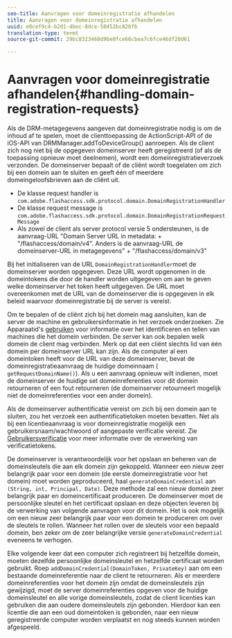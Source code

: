 ```yaml
---
seo-title: Aanvragen voor domeinregistratie afhandelen
title: Aanvragen voor domeinregistratie afhandelen
uuid: e0cef9c4-b2d1-4bec-8dce-50452bc826fb
translation-type: tm+mt
source-git-commit: 29bc8323460d9be0fce66cbea7c6fce46df20d61

---
```



# Aanvragen voor domeinregistratie afhandelen{#handling-domain-registration-requests}

Als de DRM-metagegevens aangeven dat domeinregistratie nodig is om de inhoud af te spelen, moet de clienttoepassing de ActionScript-API of de iOS-API van DRMManager.addToDeviceGroup() aanroepen. Als de client zich nog niet bij de opgegeven domeinserver heeft geregistreerd (of als de toepassing opnieuw moet deelnemen), wordt een domeinregistratieverzoek verzonden. De domeinserver bepaalt of de cliënt wordt toegelaten om zich bij een domein aan te sluiten en geeft één of meerdere domeingeloofsbrieven aan de cliënt uit.

* De klasse request handler is `com.adobe.flashaccess.sdk.protocol.domain.DomainRegistrationHandler`
* De klasse request message is `com.adobe.flashaccess.sdk.protocol.domain.DomainRegistrationRequestMessage`
* Als zowel de client als server protocol versie 5 ondersteunen, is de aanvraag-URL &quot;Domain Server URL in metadata: + &quot;/flashaccess/domain/v4&quot;. Anders is de aanvraag-URL de domeinserver-URL in metagegevens&quot; + &quot;/flashaccess/domain/v3&quot;

Bij het initialiseren van de URL `DomainRegistrationHandler`moet de domeinserver worden opgegeven. Deze URL wordt opgenomen in de domeintokens die door de handler worden uitgegeven om aan te geven welke domeinserver het token heeft uitgegeven. De URL moet overeenkomen met de URL van de domeinserver die is opgegeven in elk beleid waarvoor domeinregistratie bij de server is vereist.

Om te bepalen of de cliënt zich bij het domein mag aansluiten, kan de server de machine en gebruikersinformatie in het verzoek onderzoeken. Zie Apparaatid&#39;s [gebruiken](../../aaxs-protecting-content/content-implementing-the-license-server/content-processing-aaxs-requests/content-using-machine-ids.md) voor informatie over het identificeren en tellen van machines die het domein verbinden. De server kan ook bepalen welk domein de client mag verbinden. Merk op dat een cliënt slechts lid van één domein per domeinserver URL kan zijn. Als de computer al een domeintoken heeft voor de URL van deze domeinserver, bevat de domeinregistratieaanvraag de huidige domeinnaam ( `getRequestDomainName()`). Als u een aanvraag opnieuw wilt indienen, moet de domeinserver de huidige set domeinreferenties voor dit domein retourneren of een fout retourneren (de domeinserver retourneert mogelijk niet de domeinreferenties voor een ander domein).

Als de domeinserver authentificatie vereist om zich bij een domein aan te sluiten, zou het verzoek een authentificatietoken moeten bevatten. Net als bij een licentieaanvraag is voor domeinregistratie mogelijk een gebruikersnaam/wachtwoord of aangepaste verificatie vereist. Zie [Gebruikersverificatie](../../aaxs-protecting-content/content-introduction/content-usage-rules/content-authentication/content-user-authentication.md) voor meer informatie over de verwerking van verificatietokens.

De domeinserver is verantwoordelijk voor het opslaan en beheren van de domeinsleutels die aan elk domein zijn gekoppeld. Wanneer een nieuw zeer belangrijk paar voor een domein (de eerste domeinregistratie voor het domein) moet worden geproduceerd, haal `generateDomainCredential` aan `(String, int, Principal, Date)`. Deze methode zal een nieuw domein zeer belangrijk paar en domeincertificaat produceren. De domeinserver moet de persoonlijke sleutel en het certificaat opslaan en deze objecten leveren bij de verwerking van volgende aanvragen voor dit domein. Het is ook mogelijk om een nieuw zeer belangrijk paar voor een domein te produceren om over de sleutels te rollen. Wanneer het rollen over de sleutels voor een bepaald domein, ben zeker om de zeer belangrijke versie `generateDomainCredential` eveneens te verhogen.

Elke volgende keer dat een computer zich registreert bij hetzelfde domein, moeten dezelfde persoonlijke domeinsleutel en hetzelfde certificaat worden gebruikt. Roep `addDomainCredential(DomainToken, PrivateKey)` aan om een bestaande domeinreferentie naar de client te retourneren. Als er meerdere domeinreferenties voor het domein zijn omdat de domeinsleutels zijn gewijzigd, moet de server domeinreferenties opgeven voor de huidige domeinsleutel en alle vorige domeinsleutels, zodat de client licenties kan gebruiken die aan oudere domeinsleutels zijn gebonden. Hierdoor kan een licentie die aan een oud domeintoken is gebonden, naar een nieuw geregistreerde computer worden verplaatst en nog steeds kunnen worden afgespeeld.
